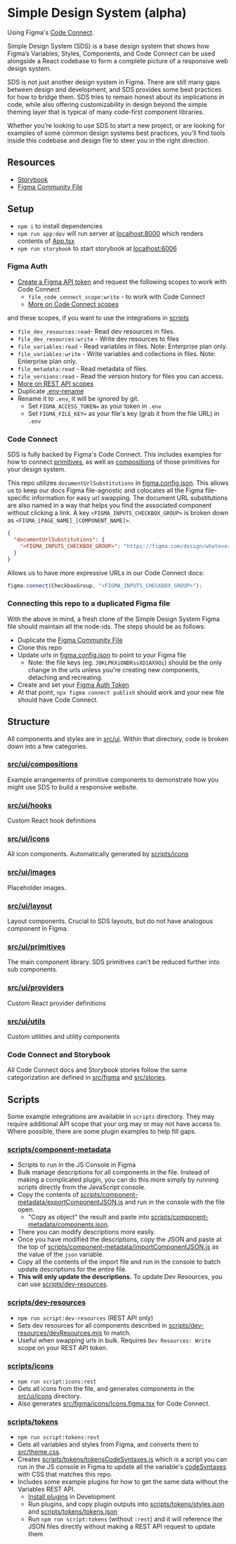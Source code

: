 # Simple Design System (alpha)

Using Figma's [Code Connect](https://github.com/figma/code-connect).

Simple Design System (SDS) is a base design system that shows how Figma’s Variables, Styles, Components, and Code Connect can be used alongside a React codebase to form a complete picture of a responsive web design system.

SDS is not just another design system in Figma. There are still many gaps between design and development, and SDS provides some best practices for how to bridge them. SDS tries to remain honest about its implications in code, while also offering customizability in design beyond the simple theming layer that is typical of many code-first component libraries.

Whether you’re looking to use SDS to start a new project, or are looking for examples of some common design systems best practices, you'll find tools inside this codebase and design file to steer you in the right direction.

## Resources

- [Storybook](https://figma.github.io/sds/storybook)
- [Figma Community File](https://www.figma.com/community/file/1380235722331273046/simple-design-system)

## Setup

- `npm i` to install dependencies
- `npm run app:dev` will run server at [localhost:8000](http://localhost:8000) which renders contents of [App.tsx](src/App.tsx)
- `npm run storybook` to start storybook at [localhost:6006](http://localhost:6006)

### Figma Auth

- [Create a Figma API token](https://www.figma.com/developers/api#authentication) and request the following scopes to work with Code Connect
  - ```file_code_connect_scope:write``` - to work with Code Connect
  - [More on Code Connect scopes](https://developers.figma.com/docs/code-connect/quickstart-guide/#before-you-begin)

and these scopes, if you want to use the integrations in [scripts](./scripts/)
  - ```file_dev_resources:read```- Read dev resources in files.
  - ```file_dev_resources:write``` - Write dev resources to files
  - ```file_variables:read``` - Read variables in files. Note: Enterprise plan only.
  - ```file_variables:write``` - Write variables and collections in files. Note: Enterprise plan only.
  - ```file_metadata:read``` - Read metadata of files.
  - ```file_versions:read``` - Read the version history for files you can access.
  - [More on REST API scopes](https://www.figma.com/developers/api#authentication-scopes)
- Duplicate [.env-rename](./.env-rename)
- Rename it to `.env`, it will be ignored by git.
  - Set `FIGMA_ACCESS_TOKEN=` as your token in `.env`
  - Set `FIGMA_FILE_KEY=` as your file's key (grab it from the file URL) in `.env`

### Code Connect

SDS is fully backed by Figma's Code Connect. This includes examples for how to connect [primitives](./src/figma/primitives/), as well as [compositions](./src/figma/compositions/) of those primitives for your design system.

This repo utilizes `documentUrlSubstitutions` in [figma.config.json](./figma.config.json). This allows us to keep our docs Figma file-agnostic and colocates all the Figma file-specific information for easy url swapping. The document URL substitutions are also named in a way that helps you find the associated component without clicking a link. A key `<FIGMA_INPUTS_CHECKBOX_GROUP>` is broken down as `<FIGMA_[PAGE_NAME]_[COMPONENT_NAME]>`.

```json
{
  "documentUrlSubstitutions": {
    "<FIGMA_INPUTS_CHECKBOX_GROUP>": "https://figma.com/design/whatever?node-id=123-456"
  }
}
```

Allows us to have more expressive URLs in our Code Connect docs:

```js
figma.connect(CheckboxGroup, "<FIGMA_INPUTS_CHECKBOX_GROUP>");
```

### Connecting this repo to a duplicated Figma file

With the above in mind, a fresh clone of the Simple Design System Figma file should maintain all the node-ids. The steps should be as follows:

- Duplicate the [Figma Community File](https://www.figma.com/community/file/1380235722331273046/simple-design-system)
- Clone this repo
- Update urls in [figma.config.json](./figma.config.json) to point to your Figma file
  - Note: the file keys (eg. `J0KLPKXiONDRssXD1AX9Oi`) should be the only change in the urls unless you're creating new components, detaching and recreating.
- Create and set your [Figma Auth Token](#figma-auth)
- At that point, `npx figma connect publish` should work and your new file should have Code Connect.

## Structure

All components and styles are in [src/ui](./src/ui). Within that directory, code is broken down into a few categories.

### [src/ui/compositions](./src/ui/compositions/)

Example arrangements of primitive components to demonstrate how you might use SDS to build a responsive website.

### [src/ui/hooks](./src/ui/hooks/)

Custom React hook definitions

### [src/ui/icons](./src/ui/icons/)

All icon components. Automatically generated by [scripts/icons](./scripts/icons)

### [src/ui/images](./src/ui/images/)

Placeholder images.

### [src/ui/layout](./src/ui/layout/)

Layout components. Crucial to SDS layouts, but do not have analogous component in Figma.

### [src/ui/primitives](./src/ui/primitives/)

The main component library. SDS primitives can't be reduced further into sub components.

### [src/ui/providers](./src/ui/providers/)

Custom React provider definitions

### [src/ui/utils](./src/ui/utils/)

Custom utilities and utility components

### Code Connect and Storybook

All Code Connect docs and Storybook stories follow the same categorization are defined in [src/figma](./src/figma) and [src/stories](./src/stories).

## Scripts

Some example integrations are available in `scripts` directory. They may require additional API scope that your org may or may not have access to. Where possible, there are some plugin examples to help fill gaps.

### [scripts/component-metadata](./scripts/component-metadata)

- Scripts to run in the JS Console in Figma
- Bulk manage descriptions for all components in the file. Instead of making a complicated plugin, you can do this more simply by running scripts directly from the JavaScript console.
- Copy the contents of [scripts/component-metadata/exportComponentJSON.js](./scripts/component-metadata/exportComponentJSON.js) and run in the console with the file open.
  - "Copy as object" the result and paste into [scripts/component-metadata/components.json](./scripts/component-metadata/components.json).
- There you can modify descriptions more easily.
- Once you have modified the descriptions, copy the JSON and paste at the top of [scripts/component-metadata/importComponentJSON.js](./scripts/component-metadata/importComponentJSON.js) as the value of the `json` variable.
- Copy all the contents of the import file and run in the console to batch update descriptions for the entire file.
- **This will only update the descriptions.** To update Dev Resources, you can use [scripts/dev-resources](#scriptsdev-resources).

### [scripts/dev-resources](./scripts/dev-resources)

- `npm run script:dev-resources` (REST API only)
- Sets dev resources for all components described in [scripts/dev-resources/devResources.mjs](./scripts/dev-resources/devResources.mjs) to match.
- Useful when swapping urls in bulk. Requires `Dev Resources: Write` scope on your REST API token.

### [scripts/icons](./scripts/icons)

- `npm run script:icons:rest`
- Gets all icons from the file, and generates components in the [src/ui/icons](./src/ui/icons) directory.
- Also generates [src/figma/icons/Icons.figma.tsx](./src/figma/icons/Icons.figma.tsx) for Code Connect.

### [scripts/tokens](./scripts/tokens)

- `npm run script:tokens:rest`
- Gets all variables and styles from Figma, and converts them to [src/theme.css](./src/theme.css).
- Creates [scripts/tokens/tokensCodeSyntaxes.js](./scripts/tokens/tokensCodeSyntaxes.js) which is a script you can run in the JS console in Figma to update all the variable's [codeSyntaxes](https://www.figma.com/plugin-docs/api/Variable/#codesyntax) with CSS that matches this repo.
- Includes some example plugins for how to get the same data without the Variables REST API.
  - [Install plugins](https://www.figma.com/plugin-docs/plugin-quickstart-guide/) in Development
  - Run plugins, and copy plugin outputs into [scripts/tokens/styles.json](./scripts/tokens/styles.json) and [scripts/tokens/tokens.json](./scripts/tokens/tokens.json)
  - Run `npm run script:tokens` (without `:rest`) and it will reference the JSON files directly without making a REST API request to update them
